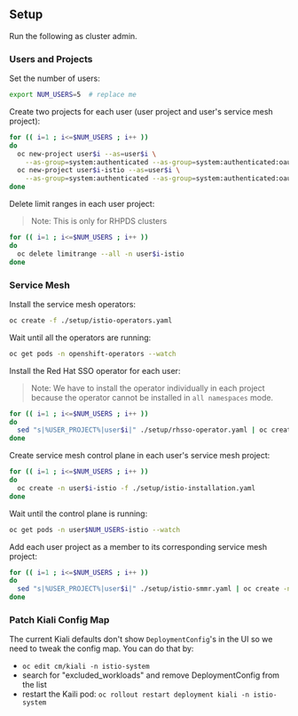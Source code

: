 ## Setup

Run the following as cluster admin.

### Users and Projects

Set the number of users:
```bash
export NUM_USERS=5  # replace me
```

Create two projects for each user (user project and user's service mesh project):

```bash
for (( i=1 ; i<=$NUM_USERS ; i++ ))
do
  oc new-project user$i --as=user$i \
    --as-group=system:authenticated --as-group=system:authenticated:oauth
  oc new-project user$i-istio --as=user$i \
    --as-group=system:authenticated --as-group=system:authenticated:oauth
done
```

Delete limit ranges in each user project:
> Note: This is only for RHPDS clusters

```bash
for (( i=1 ; i<=$NUM_USERS ; i++ ))
do
  oc delete limitrange --all -n user$i-istio
done
```

### Service Mesh

Install the service mesh operators:

```bash
oc create -f ./setup/istio-operators.yaml
```

Wait until all the operators are running:

```bash
oc get pods -n openshift-operators --watch
```

Install the Red Hat SSO operator for each user:
> Note: We have to install the operator individually in each project because the operator cannot be installed in `all namespaces` mode.

```bash
for (( i=1 ; i<=$NUM_USERS ; i++ ))
do
  sed "s|%USER_PROJECT%|user$i|" ./setup/rhsso-operator.yaml | oc create -n user$i -f -
done
```

Create service mesh control plane in each user's service mesh project:

```bash
for (( i=1 ; i<=$NUM_USERS ; i++ ))
do
  oc create -n user$i-istio -f ./setup/istio-installation.yaml
done
```

Wait until the control plane is running:

```bash
oc get pods -n user$NUM_USERS-istio --watch
```

Add each user project as a member to its corresponding service mesh project:

```bash
for (( i=1 ; i<=$NUM_USERS ; i++ ))
do
  sed "s|%USER_PROJECT%|user$i|" ./setup/istio-smmr.yaml | oc create -n user$i-istio -f -
done
```

### Patch Kiali Config Map
The current Kiali defaults don't show `DeploymentConfig`'s in the UI so we need to tweak the config map. You can do that by:
* `oc edit cm/kiali -n istio-system`
* search for "excluded_workloads" and remove DeploymentConfig from the list
* restart the Kaili pod: `oc rollout restart deployment kiali -n istio-system`
